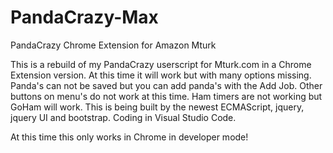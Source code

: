 # PandaCrazy-Max
PandaCrazy Chrome Extension for Amazon Mturk

This is a rebuild of my PandaCrazy userscript for Mturk.com in a Chrome Extension version. At this time it will work but with many options missing. Panda's can not be saved but you can add panda's with the Add Job. Other buttons on menu's do not work at this time. Ham timers are not working but GoHam will work. This is being built by the newest ECMAScript, jquery, jquery UI and bootstrap. Coding in Visual Studio Code.

At this time this only works in Chrome in developer mode!
